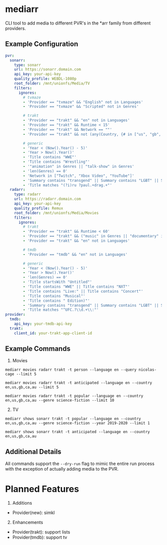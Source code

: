 # mediarr

CLI tool to add media to different PVR's in the *arr family from different providers.

## Example Configuration

```yaml
pvr:
  sonarr:
    type: sonarr
    url: https://sonarr.domain.com
    api_key: your-api-key
    quality_profile: WEBDL-1080p
    root_folder: /mnt/unionfs/Media/TV
    filters:
      ignores:
        # tvmaze
        - 'Provider == "tvmaze" && "English" not in Languages'
        - 'Provider == "tvmaze" && "Scripted" not in Genres'

        # trakt
        - 'Provider == "trakt" && "en" not in Languages'
        - 'Provider == "trakt" && Runtime < 15'
        - 'Provider == "trakt" && Network == ""'
        - 'Provider == "trakt" && not (any(Country, {# in ["us", "gb", "au", "ca"]}))'

        # generic
        - 'Year < (Now().Year() - 5)'
        - 'Year > Now().Year()'
        - 'Title contains "WWE"'
        - 'Title contains "Wrestling"'
        - '"animation" in Genres || "talk-show" in Genres'
        - 'len(Genres) == 0'
        - 'Network in ["Twitch", "Xbox Video", "YouTube"]'
        - 'Summary contains "transgend" || Summary contains "LGBT" || Summary contains "gay"'
        - 'Title matches "(?i)ru ?paul.+drag.+"'
  radarr:
    type: radarr
    url: https://radarr.domain.com
    api_key: your-api-key
    quality_profile: Remux
    root_folder: /mnt/unionfs/Media/Movies
    filters:
      ignores:
        # trakt
        - 'Provider == "trakt" && Runtime < 60'
        - 'Provider == "trakt" && ("music" in Genres || "documentary" in Genres)'
        - 'Provider == "trakt" && "en" not in Languages'

        # tmdb
        - 'Provider == "tmdb" && "en" not in Languages'

        # generic
        - 'Year < (Now().Year() - 5)'
        - 'Year > Now().Year()'
        - 'len(Genres) == 0'
        - 'Title startsWith "Untitled"'
        - 'Title contains "WWE" || Title contains "NXT"'
        - 'Title contains "Live:" || Title contains "Concert"'
        - 'Title contains "Musical"'
        - 'Title contains " Edition)"'
        - 'Summary contains "transgend" || Summary contains "LGBT" || Summary contains "gay"'
        - 'Title matches "^UFC.?\\d.+\\:"'
provider:
  tmdb:
    api_key: your-tmdb-api-key
  trakt:
    client_id: your-trakt-app-client-id
```

## Example Commands

1. Movies

`mediarr movies radarr trakt -t person --language en --query nicolas-cage --limit 5`

`mediarr movies radarr trakt -t anticipated --language en --country en,us,gb,ca,au --limit 5`

`mediarr movies radarr trakt -t popular --language en --country en,us,gb,ca,au --genre science-fiction --limit 10`

2. TV

`mediarr shows sonarr trakt -t popular --language en --country en,us,gb,ca,au --genre science-fiction --year 2019-2020 --limit 1`

`mediarr shows sonarr trakt -t anticipated --language en --country en,us,gb,ca,au`


## Additional Details

All commands support the `--dry-run` flag to mimic the entire run process with the exception of actually adding media to the PVR.

# Planned Features

1. Additions

- Provider(new): simkl

2. Enhancements

- Provider(trakt): support lists
- Provider(tmdb): support tv